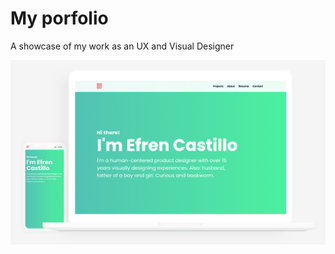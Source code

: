 # My porfolio

A showcase of my work as an UX and Visual Designer

![Image of portfolio](https://github.com/efrencast/efrencastillo/blob/master/media/images/website-presentation.jpg)
